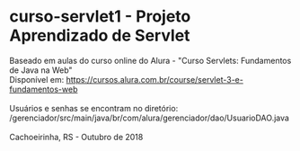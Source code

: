 # curso-servlet1 - Projeto Aprendizado de Servlet

Baseado em aulas do curso online do Alura - "Curso Servlets: Fundamentos de Java na Web"<br>
Disponível em: https://cursos.alura.com.br/course/servlet-3-e-fundamentos-web
<br><br>
Usuários e senhas se encontram no diretório:<br>
/gerenciador/src/main/java/br/com/alura/gerenciador/dao/UsuarioDAO.java
<br><br>
Cachoeirinha, RS - Outubro de 2018

